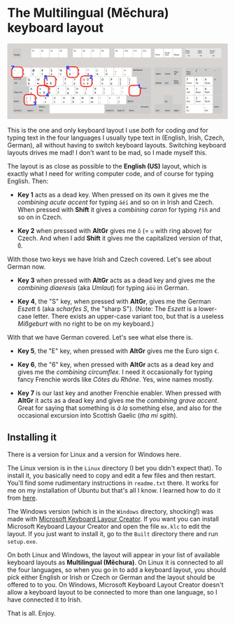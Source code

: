 # The **Multilingual (Měchura)** keyboard layout

![the layout](layout.png)

This is the one and only keyboard layout I use *both* for coding *and* for typing text in the four languages I usually type text in (English, Irish, Czech, German), all without having to switch keyboard layouts. Switching keyboard layouts drives me mad! I don't want to be mad, so I made myself this.

The layout is as close as possible to the **English (US)** layout, which is exactly what I need for writing computer code, and of course for typing English. Then:

- **Key 1** acts as a dead key. When pressed on its own it gives me the *combining acute accent* for typing `áéí` and so on in Irish and Czech. When pressed with **Shift** it gives a *combining caron* for typing `řšň` and so on in Czech.

- **Key 2** when pressed with **AltGr** gives me `ů` (= `u` with ring above) for Czech. And when I add **Shift** it gives me the capitalized version of that, `Ů`.

With those two keys we have Irish and Czech covered. Let's see about German now.

- **Key 3** when pressed with **AltGr** acts as a dead key and gives me the *combining diaeresis* (aka *Umlaut*) for typing `äöü` in German.

- **Key 4**, the "S" key, when pressed with **AltGr**, gives me the German *Eszett* `ß` (aka *scharfes S*, the "sharp S"). (Note:  The *Eszett* is a lower-case letter. There exists an upper-case variant too, but that is a useless *Mißgeburt* with no right to be on my keyboard.)

With that we have German covered. Let's see what else there is.

- **Key 5**, the "E" key, when pressed with **AltGr** gives me the Euro sign `€`.

- **Key 6**, the "6" key, when pressed with **AltGr** acts as a dead key and gives me the *combining circumflex*. I need it occasionally for typing fancy Frenchie words like *Côtes du Rhône*. Yes, wine names mostly.

- **Key 7** is our last key and another Frenchie enabler. When pressed with **AltGr** it acts as a dead key and gives me the *combining grave accent*. Great for saying that something is *à la* something else, and also for the occasional excursion into Scottish Gaelic (*tha mi sgìth*).

## Installing it

There is a version for Linux and a version for Windows here.

The Linux version is in the `Linux` directory (I bet you didn't expect that). To install it, you basically need to copy and edit a few files and then restart. You'll find some rudimentary instructions in `readme.txt` there. It works for me on my installation of Ubuntu but that's all I know. I learned how to do it from [here](https://askubuntu.com/questions/482678/how-to-add-a-new-keyboard-layout-custom-keyboard-layout-definition).

The Windows version (which is in the `Windows` directory, shocking!) was made with [Microsoft Keyboard Layour Creator](https://www.microsoft.com/en-us/download/details.aspx?id=102134). If you want you can install Microsoft Keyboard Layour Creator and open the file `mx.klc` to edit the layout. If you just want to install it, go to the `Built` directory there and run `setup.exe`.

On both Linux and Windows, the layout will appear in your list of available keyboard layouts as **Multilingual (Měchura)**. On Linux it is connected to all the four languages, so when you go in to add a keyboard layout, you should pick either English or Irish or Czech or German and the layout should be offered to to you. On Windows, Microsoft Keyboard Layout Creator doesn't allow a keyboard layout to be connected to more than one language, so I have connected it to Irish.

That is all. Enjoy.
